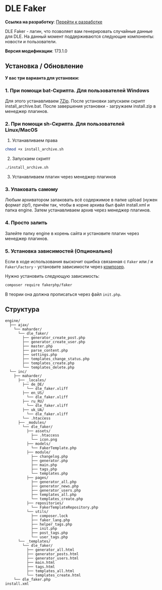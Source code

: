 # DLE Faker
**Ссылка на
разработку**: [<i class="fa-thin fa-paperclip"></i> Перейти к разработке](https://devcraft.club/downloads/maharder-assets.4/)

DLE Faker - лагин, что позволяет вам генерировать случайные данные для DLE. На данный момент поддерживаются следующие компоненты: новости и пользователи.

**Версия модификации**: <i class="fa-duotone fa-code-branch"></i> 173.1.0

## **Установка / Обновление**

**У вас три варианта для установки:**

### 1. **При помощи bat-Скрипта. Для пользователей Windows**

Для этого устанавливаем [7Zip](https://www.7-zip.org/download.html).
После установки запускаем скрипт install_archive.bat.
После завершения установки - загружаем install.zip в менеджер плагинов.

### 2. **При помощи sh-Скрипта. Для пользователей Linux/MacOS**

1. Устанавливаем права
```bash
chmod +x install_archive.sh
```
2. Запускаем скрипт
```bash
./install_archive.sh
```
3. Устанавливаем плагин через менеджер плагинов

### 3. **Упаковать самому**

Любым архиватором запаковать всё содержимое в папке upload (нужен формат zip!), причём так, чтобы в корне архива был
файл install.xml и папка engine.
Затем устанавливаем архив через менеджер плагинов.

### 4. **Просто залить**

Залейте папку engine в корень сайта и установите плагин через менеджер плагинов.

### 5. **Установка зависимостей** (Опционально)

Если в ходе использования выскочит ошибка связанная с `Faker` или / и `Faker\Factory` - установите зависимости через [композер](../composer.md).

Нужно установить следующую зависимость:

```bash
composer require fakerphp/faker
```

В теории она должна прописаться через файл `init.php`.



## **Структура**


```
engine/
  ├── ajax/
    └── maharder/
      └── dle_faker/
        ├── generator_create_post.php
        ├── generator_create_user.php
        ├── master.php
        ├── parse_content.php
        ├── settings.php
        ├── templates_change_status.php
        ├── templates_create.php
        └── templates_delete.php
  └── inc/
    ├── maharder/
      ├── _locales/
        ├── de_DE/
          └── dle_faker.xliff
        ├── en_US/
          └── dle_faker.xliff
        ├── ru_RU/
          └── dle_faker.xliff
        ├── uk_UA/
          └── dle_faker.xliff
        └── .htaccess
      ├── _modules/
        └── dle_faker/
          ├── assets/
            ├── .htaccess
            └── icon.png
          ├── models/
            └── FakerTemplate.php
          ├── module/
            ├── changelog.php
            ├── generator.php
            ├── main.php
            ├── tags.php
            └── templates.php
          ├── pages/
            ├── generator_all.php
            ├── generator_news.php
            ├── generator_users.php
            ├── templates_all.php
            └── templates_create.php
          ├── repositories/
            └── FakerTemplateRepository.php
          └── utils/
            ├── composer.lock
            ├── faker_lang.php
            ├── helper_tags.php
            ├── init.php
            ├── post_tags.php
            └── user_tags.php
      └── _templates/
        └── dle_faker/
          ├── generator_all.html
          ├── generator_posts.html
          ├── generator_users.html
          ├── main.html
          ├── tags.html
          ├── templates_all.html
          └── templates_create.html
    └── dle_faker.php
install.xml

```